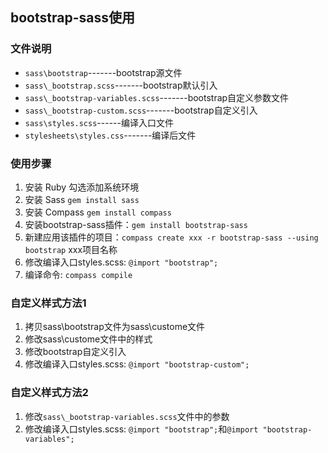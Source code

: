 ## bootstrap-sass使用

### 文件说明
+ `sass\bootstrap`-------bootstrap源文件
+ `sass\_bootstrap.scss`-------bootstrap默认引入
+ `sass\_bootstrap-variables.scss`-------bootstrap自定义参数文件
+ `sass\_bootstrap-custom.scss`-------bootstrap自定义引入
+ `sass\styles.scss`------编译入口文件
+ `stylesheets\styles.css`-------编译后文件

### 使用步骤
1. 安装 Ruby 勾选添加系统环境
2. 安装 Sass `gem install sass`
3. 安装 Compass `gem install compass`
4. 安装bootstrap-sass插件：`gem install bootstrap-sass`
5. 新建应用该插件的项目：`compass create xxx -r bootstrap-sass --using bootstrap`  xxx项目名称
6. 修改编译入口styles.scss: `@import "bootstrap";`
7. 编译命令: `compass compile`

### 自定义样式方法1
1. 拷贝sass\bootstrap文件为sass\custome文件
2. 修改sass\custome文件中的样式
3. 修改bootstrap自定义引入
4. 修改编译入口styles.scss: `@import "bootstrap-custom";`

### 自定义样式方法2
1. 修改`sass\_bootstrap-variables.scss`文件中的参数
2. 修改编译入口styles.scss: `@import "bootstrap";`和`@import "bootstrap-variables";`

